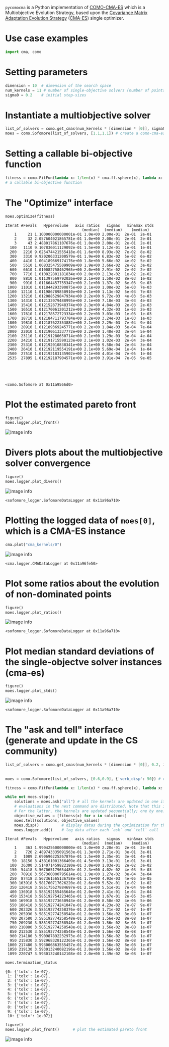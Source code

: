 ``pycomocma`` is a Python implementation of [COMO-CMA-ES](https://hal.inria.fr/hal-02103694/document) which is a Multiobjective Evolution Strategy, based upon the [Covariance Matrix Adaptation Evolution Strategy](https://en.wikipedia.org/wiki/CMA-ES) 
([CMA-ES](http://cma.gforge.inria.fr/)) single optimizer.

# Use case examples


```python
import cma, como
```

# Setting parameters


```python
dimension = 10  # dimension of the search space
num_kernels = 11 # number of single-objective solvers (number of points we seek to have on the front)
sigma0 = 0.2    # initial step-sizes
```

# Instantiate a multiobjective solver


```python
list_of_solvers = como.get_cmas(num_kernels * [dimension * [0]], sigma0) # produce `num_kernels cma instances`
moes = como.Sofomore(list_of_solvers, [1.1,1.1]) # create a como-cma-es instance
```

# Setting a callable bi-objective function


```python
fitness = como.FitFun(lambda x: 1/len(x) * cma.ff.sphere(x), lambda x: 1/len(x) * cma.ff.sphere(x-1))
# a callable bi-objective function
```

# The "Optimize" interface


```python
moes.optimize(fitness)
```

    Iterat #Fevals   Hypervolume   axis ratios   sigmas   min&max stds
                                      (median)  (median)    (median)
        1     21 1.100000000000001e-01 1.0e+00 2.00e-01  2e-01  2e-01
        2     32 2.057604021865781e-01 1.0e+00 2.00e-01  2e-01  2e-01
        3     43 2.488017861107676e-01 1.0e+00 2.00e-01  2e-01  2e-01
      100   1110 9.107836011129092e-01 1.5e+00 1.12e-01  1e-01  1e-01
      200   2210 9.625474421555418e-01 1.6e+00 8.93e-02  7e-02  8e-02
      300   3310 9.920206331200579e-01 1.9e+00 6.83e-02  5e-02  6e-02
      400   4410 1.004189669174176e+00 1.8e+00 5.66e-02  4e-02  5e-02
      500   5510 1.008325475509909e+00 1.9e+00 3.66e-02  2e-02  3e-02
      600   6610 1.010082758462965e+00 2.0e+00 2.91e-02  2e-02  2e-02
      700   7710 1.010822801181834e+00 2.0e+00 2.13e-02  1e-02  2e-02
      800   8810 1.011397569792026e+00 2.1e+00 1.50e-02  8e-03  1e-02
      900   9910 1.011664457755347e+00 2.1e+00 1.37e-02  6e-03  9e-03
     1000  11010 1.011844293390875e+00 2.1e+00 1.08e-02  5e-03  7e-03
     1100  12110 1.011986789850910e+00 2.1e+00 1.13e-02  5e-03  7e-03
     1200  13210 1.012088529847934e+00 2.2e+00 9.72e-03  4e-03  5e-03
     1300  14310 1.012132079488995e+00 2.1e+00 7.18e-03  3e-03  4e-03
     1400  15410 1.012152873948374e+00 2.3e+00 4.84e-03  2e-03  2e-03
     1500  16510 1.012170061201212e+00 2.2e+00 4.32e-03  1e-03  2e-03
     1600  17610 1.012178572723334e+00 2.2e+00 3.03e-03  1e-03  1e-03
     1700  18710 1.012184711793784e+00 2.2e+00 3.24e-03  1e-03  1e-03
     1800  19810 1.012187622353882e+00 2.1e+00 2.29e-03  7e-04  9e-04
     1900  20910 1.012189369245771e+00 2.2e+00 1.84e-03  5e-04  7e-04
     2000  22010 1.012190613337772e+00 2.2e+00 1.40e-03  3e-04  5e-04
     2100  23110 1.012191280650714e+00 2.1e+00 1.29e-03  3e-04  4e-04
     2200  24210 1.012191715590123e+00 2.1e+00 1.02e-03  2e-04  3e-04
     2300  25310 1.012192010838341e+00 2.1e+00 9.58e-04  2e-04  3e-04
     2400  26410 1.012192119554191e+00 2.1e+00 5.69e-04  1e-04  1e-04
     2500  27510 1.012192183135902e+00 2.1e+00 4.01e-04  7e-05  1e-04
     2535  27895 1.012192187904571e+00 2.1e+00 3.91e-04  7e-05  9e-05





    <como.Sofomore at 0x11a9566d0>



# Plot the estimated pareto front


```python
figure()
moes.logger.plot_front()
```

![image info](./readme_images/paretoFront.png "Pareto front of the Sofomore instance")





# Divers plots about the multiobjective solver convergence


```python
figure()
moes.logger.plot_divers()
```



![image info](./readme_images/plot_divers.png "Divers plots from the Sofomore logger")



    <sofomore_logger.SofomoreDataLogger at 0x11a96a710>



# Plotting the logged data of `moes[0]`, which is a CMA-ES instance


```python
cma.plot("cma_kernels/0")
```

![image info](./readme_images/cma_example.png "Example plots of a CMA-ES produced during the MO optimization")


    <cma.logger.CMADataLogger at 0x11a96fe50>



# Plot some ratios about the evolution of non-dominated points


```python
figure()
moes.logger.plot_ratios()     
```

![image info](./readme_images/plot_ratios.png "Evolution of some parameters of the optimizer")

    <sofomore_logger.SofomoreDataLogger at 0x11a96a710>



# Plot median standard deviations of the single-objectve solver instances (cma-es)


```python
figure()
moes.logger.plot_stds()        
```

![image info](./readme_images/sorted_stds.png "standard deviations of all the CMA-ES instances")

    <sofomore_logger.SofomoreDataLogger at 0x11a96a710>



# The "ask and tell" interface (generate and update in the CS community)


```python
list_of_solvers = como.get_cmas(num_kernels * [dimension * [0]], 0.2, inopts = {'bounds': [0.2, 0.9], 
                                                                                'tolx': 10**-7,
                                                                               'popsize': 32}) # produce `num_kernels cma instances`
moes = como.Sofomore(list_of_solvers, [0.6,0.9], {'verb_disp': 50}) # create a COMO-CMA-ES instance

fitness = como.FitFun(lambda x: 1/len(x) * cma.ff.sphere(x), lambda x: 1/len(x) * cma.ff.sphere(x-1))
```


```python
while not moes.stop():
    solutions = moes.ask("all") # all the kernels are updated in one iteration: useful for a run where the 
    # evaluations in the next command are distributed. Note that this is an approximation of the exact algorithm.
    # For the latter, the kernels are updated sequentially; one by one.
    objective_values = [fitness(x) for x in solutions]
    moes.tell(solutions, objective_values)
    moes.disp()          # display datas during the optimization for the first three iterations and for each `verb_disp` iteration
    moes.logger.add()    # log data after each `ask` and `tell` call

```

    Iterat #Fevals   Hypervolume   axis ratios   sigmas   min&max stds
                                      (median)  (median)    (median)
        1    363 1.990425600000000e-01 1.0e+00 2.20e-01  2e-01  2e-01
        2    726 2.489743335091563e-01 1.3e+00 2.71e-01  3e-01  3e-01
        3   1089 2.690696225267876e-01 1.5e+00 3.35e-01  3e-01  4e-01
       50  18150 3.438161001366409e-01 4.5e+00 3.13e-01  1e-01  3e-01
      100  36300 3.514071459822180e-01 3.0e+00 1.03e-01  2e-02  3e-02
      150  54418 3.567065179654489e-01 2.3e+00 4.02e-02  4e-03  5e-03
      200  70918 3.567360000795614e-01 1.9e+00 1.27e-02  3e-04  3e-04
      250  87418 3.567361565136758e-01 1.7e+00 4.93e-03  4e-05  5e-05
      300 103918 3.581760717626220e-01 2.6e+00 5.52e-01  1e-02  1e-02
      350 120418 3.585175627884697e-01 2.1e+00 5.51e-01  7e-04  9e-04
      400 136918 3.585192155465646e-01 2.0e+00 2.41e-01  1e-04  2e-04
      450 153418 3.585192754223465e-01 1.9e+00 1.67e-01  2e-05  3e-05
      500 169918 3.585192773650943e-01 2.0e+00 8.50e-02  4e-06  5e-06
      550 186418 3.585192774241047e-01 2.0e+00 4.23e-02  7e-07  9e-07
      600 202326 3.585192774258376e-01 2.0e+00 1.71e-02  1e-07  1e-07
      650 205930 3.585192774258548e-01 2.0e+00 1.56e-02  8e-08  1e-07
      700 207580 3.585192774258548e-01 2.0e+00 1.56e-02  8e-08  1e-07
      750 209230 3.585192774258548e-01 2.0e+00 1.56e-02  8e-08  1e-07
      800 210880 3.585192774258548e-01 2.0e+00 1.56e-02  8e-08  1e-07
      850 212530 3.585192774258548e-01 2.0e+00 1.56e-02  8e-08  1e-07
      900 214180 3.590987892232973e-01 2.0e+00 1.56e-02  8e-08  1e-07
      950 215830 3.592968328122365e-01 2.0e+00 1.56e-02  8e-08  1e-07
     1000 217480 3.593006863555457e-01 2.0e+00 1.56e-02  8e-08  1e-07
     1050 219130 3.593013240082196e-01 2.0e+00 1.56e-02  8e-08  1e-07
     1099 220747 3.593013240142108e-01 2.0e+00 1.39e-02  8e-08  1e-07



```python
moes.termination_status
```




    {0: {'tolx': 1e-07},
     1: {'tolx': 1e-07},
     2: {'tolx': 1e-07},
     3: {'tolx': 1e-07},
     4: {'tolx': 1e-07},
     5: {'tolx': 1e-07},
     6: {'tolx': 1e-07},
     7: {'tolx': 1e-07},
     8: {'tolx': 1e-07},
     9: {'tolx': 1e-07},
     10: {'tolx': 1e-07}}




```python
figure()
moes.logger.plot_front()      # plot the estimated pareto front
```

![image info](./readme_images/front_cut.png "Pareto front with objective boundary constraint (the reference point)")
